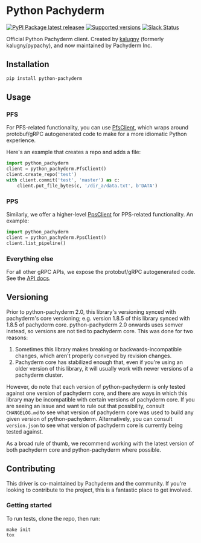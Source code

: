 # Python Pachyderm

[![PyPI Package latest releasee](https://img.shields.io/pypi/v/python-pachyderm.svg)](https://pypi.python.org/pypi/python-pachyderm)
[![Supported versions](https://img.shields.io/pypi/pyversions/python-pachyderm.svg)](https://pypi.python.org/pypi/python-pachyderm)
[![Slack Status](http://slack.pachyderm.io/badge.svg)](http://slack.pachyderm.io)

Official Python Pachyderm client. Created by [kalugny](https://github.com/kalugny) (formerly kalugny/pypachy), and now maintained by Pachyderm Inc.

## Installation

```bash
pip install python-pachyderm
```

## Usage

### PFS

For PFS-related functionality, you can use [PfsClient](https://pachyderm.github.io/python-pachyderm/python_pachyderm/pfs_client.m.html#python_pachyderm.pfs_client.PfsClient), which wraps around protobuf/gRPC autogenerated code to make for a more idiomatic Python experience.

Here's an example that creates a repo and adds a file:

```python
import python_pachyderm
client = python_pachyderm.PfsClient()
client.create_repo('test')
with client.commit('test', 'master') as c:
    client.put_file_bytes(c, '/dir_a/data.txt', b'DATA')

```

### PPS

Similarly, we offer a higher-level [PpsClient](https://pachyderm.github.io/python-pachyderm/python_pachyderm/pps_client.m.html#python_pachyderm.pps_client.PpsClient) for PPS-related functionality. An example:

```python
import python_pachyderm
client = python_pachyderm.PpsClient()
client.list_pipeline()
```

### Everything else

For all other gRPC APIs, we expose the protobuf/gRPC autogenerated code. See the [API docs](https://pachyderm.github.io/python-pachyderm/python_pachyderm/).

## Versioning

Prior to python-pachyderm 2.0, this library's versioning synced with pachyderm's core versioning; e.g. version 1.8.5 of this library synced with 1.8.5 of pachyderm core. python-pachyderm 2.0 onwards uses semver instead, so versions are not tied to pachyderm core. This was done for two reasons:

1. Sometimes this library makes breaking or backwards-incompatible changes, which aren't properly conveyed by revision changes.
2. Pachyderm core has stabilized enough that, even if you're using an older version of this library, it will usually work with newer versions of a pachyderm cluster.

However, do note that each version of python-pachyderm is only tested against one version of pachyderm core, and there are ways in which this library may be incompatible with certain versions of pachyderm core. If you are seeing an issue and want to rule out that possibility, consult `CHANGELOG.md` to see what version of pachyderm core was used to build any given version of python-pachyderm. Alternatively, you can consult `version.json` to see what version of pachyderm core is currently being tested against.

As a broad rule of thumb, we recommend working with the latest version of both pachyderm core and python-pachyderm where possible.

## Contributing

This driver is co-maintained by Pachyderm and the community. If you're looking to contribute to the project, this is a fantastic place to get involved.

### Getting started

To run tests, clone the repo, then run:

```
make init
tox
```
